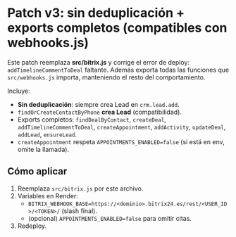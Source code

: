 Patch v3: sin deduplicación + exports completos (compatibles con webhooks.js)
============================================================================

Este patch reemplaza **src/bitrix.js** y corrige el error de deploy:
`addTimelineCommentToDeal` faltante. Además exporta todas las funciones que
`src/webhooks.js` importa, manteniendo el resto del comportamiento.

Incluye:
- **Sin deduplicación**: siempre crea Lead en `crm.lead.add`.
- `findOrCreateContactByPhone` **crea Lead** (compatibilidad).
- Exports completos: `findDealByContact`, `createDeal`, `addTimelineCommentToDeal`,
  `createAppointment`, `addActivity`, `updateDeal`, `addLead`, `ensureLead`.
- `createAppointment` respeta `APPOINTMENTS_ENABLED=false` (si está en env, omite la llamada).

Cómo aplicar
------------
1) Reemplaza `src/bitrix.js` por este archivo.
2) Variables en Render:
   - `BITRIX_WEBHOOK_BASE=https://<dominio>.bitrix24.es/rest/<USER_ID>/<TOKEN>/` (slash final).
   - (opcional) `APPOINTMENTS_ENABLED=false` para omitir citas.
3) Redeploy.
